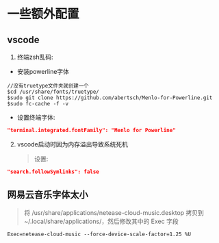# 一些额外配置

## vscode

1. 终端zsh乱码:

- 安装powerline字体

```terminal
//没有truetype文件夹就创建一个
$cd /usr/share/fonts/truetype/
$sudo git clone https://github.com/abertsch/Menlo-for-Powerline.git
$sudo fc-cache -f -v
```

- 设置终端字体:

```json
"terminal.integrated.fontFamily": "Menlo for Powerline"
```

2. vscode启动时因为内存溢出导致系统死机
    >设置:

```json
"search.followSymlinks": false
```

## 网易云音乐字体太小

>将 /usr/share/applications/netease-cloud-music.desktop 拷贝到 ~/.local/share/applications/，然后修改其中的 Exec 字段

```
Exec=netease-cloud-music --force-device-scale-factor=1.25 %U
```
